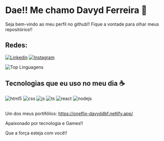 # Dae!! Me chamo Davyd Ferreira 👋

Seja bem-vindo ao meu perfil no github!! Fique a vontade para olhar meus repositórios!!

## Redes:
[![Linkedin](https://img.shields.io/badge/LinkedIn-0077B5?style=for-the-badge&logo=linkedin&logoColor=white)](https://www.linkedin.com/in/davyd-ferreira-821201236/)
[![Instagram](https://img.shields.io/badge/Instagram-E4405F?style=for-the-badge&logo=instagram&logoColor=white)](https://www.instagram.com/davydferreira.js/)

![Top Linguagens](https://github-readme-stats.vercel.app/api/top-langs/?username=DavyddBF&layout=compact&theme=dracula)

## Tecnologias que eu uso no meu dia ☕

<div style="display: inline_block">
  <img align="center" alt="html5" src="https://img.shields.io/badge/HTML5-E34F26?style=for-the-badge&logo=html5&logoColor=white" />
  <img align="center" alt="css" src="https://img.shields.io/badge/CSS3-1572B6?style=for-the-badge&logo=css3&logoColor=white" />
  <img align="center" alt="js" src="https://img.shields.io/badge/JavaScript-F7DF1E?style=for-the-badge&logo=javascript&logoColor=black" />
  <img align="center" alt="ts" src="https://img.shields.io/badge/TypeScript-007ACC?style=for-the-badge&logo=typescript&logoColor=white" />
  <img align="center" alt="react" src="https://img.shields.io/badge/React-20232A?style=for-the-badge&logo=react&logoColor=61DAFB" />
  <img align="center" alt="nodejs" src="https://img.shields.io/badge/Node.js-43853D?style=for-the-badge&logo=node.js&logoColor=white" />
</div><br/>

Um dos meus portifólios:
https://oneflix-davyddbf.netlify.app/

Apaixonado por tecnologia e Games!! 

Que a força esteja com você!!
